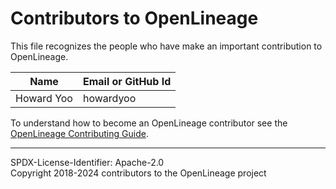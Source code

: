 # Contributors to OpenLineage


This file recognizes the people who have make an important contribution to OpenLineage.

| Name           | Email or GitHub Id |
| -------------- | -----------------
| Howard Yoo | howardyoo |



To understand how to become an OpenLineage contributor see the [OpenLineage Contributing Guide](CONTRIBUTING.md).

----
SPDX-License-Identifier: Apache-2.0\
Copyright 2018-2024 contributors to the OpenLineage project
